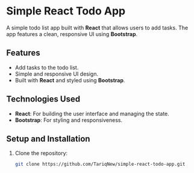# Simple React Todo App

A simple todo list app built with **React** that allows users to add tasks. The app features a clean, responsive UI using **Bootstrap**.

## Features
- Add tasks to the todo list.
- Simple and responsive UI design.
- Built with **React** and styled using **Bootstrap**.

## Technologies Used
- **React**: For building the user interface and managing the state.
- **Bootstrap**: For styling and responsiveness.

## Setup and Installation

1. Clone the repository:
   ```bash
   git clone https://github.com/TariqNew/simple-react-todo-app.git
